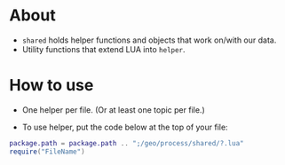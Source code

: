 # About

- `shared` holds helper functions and objects that work on/with our data.
- Utility functions that extend LUA into `helper`.

# How to use

- One helper per file. (Or at least one topic per file.)

- To use helper, put the code below at the top of your file:

```lua
package.path = package.path .. ";/geo/process/shared/?.lua"
require("FileName")
```
